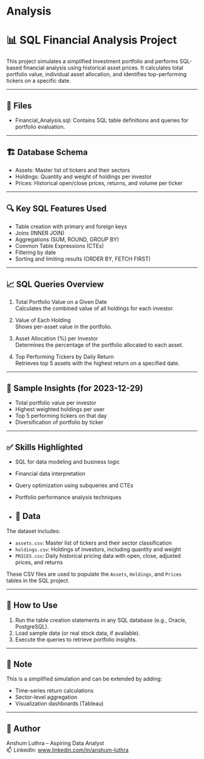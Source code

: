 # Analysis
# 📊 SQL Financial Analysis Project

This project simulates a simplified investment portfolio and performs SQL-based financial analysis using historical asset prices. It calculates total portfolio value, individual asset allocation, and identifies top-performing tickers on a specific date.

---

## 📁 Files

- Financial_Analysis.sql: Contains SQL table definitions and queries for portfolio evaluation.

---

## 🏗️ Database Schema

- Assets: Master list of tickers and their sectors  
- Holdings: Quantity and weight of holdings per investor  
- Prices: Historical open/close prices, returns, and volume per ticker

---

## 🔍 Key SQL Features Used

- Table creation with primary and foreign keys  
- Joins (INNER JOIN)  
- Aggregations (SUM, ROUND, GROUP BY)  
- Common Table Expressions (CTEs)  
- Filtering by date  
- Sorting and limiting results (ORDER BY, FETCH FIRST)

---

## 📈 SQL Queries Overview

1. Total Portfolio Value on a Given Date  
   Calculates the combined value of all holdings for each investor.

2. Value of Each Holding  
   Shows per-asset value in the portfolio.

3. Asset Allocation (%) per Investor  
   Determines the percentage of the portfolio allocated to each asset.

4. Top Performing Tickers by Daily Return  
   Retrieves top 5 assets with the highest return on a specified date.

---

## 🧠 Sample Insights (for 2023-12-29)

- Total portfolio value per investor  
- Highest weighted holdings per user  
- Top 5 performing tickers on that day  
- Diversification of portfolio by ticker

---

## ✅ Skills Highlighted

- SQL for data modeling and business logic  
- Financial data interpretation  
- Query optimization using subqueries and CTEs  
- Portfolio performance analysis techniques

- ## 📂 Data

The dataset includes:
- `assets.csv`: Master list of tickers and their sector classification
- `holdings.csv`: Holdings of investors, including quantity and weight
- `PRICES.csv`: Daily historical pricing data with open, close, adjusted prices, and returns

These CSV files are used to populate the `Assets`, `Holdings`, and `Prices` tables in the SQL project.


---

## 🚀 How to Use

1. Run the table creation statements in any SQL database (e.g., Oracle, PostgreSQL).
2. Load sample data (or real stock data, if available).
3. Execute the queries to retrieve portfolio insights.

---

## 📌 Note

This is a simplified simulation and can be extended by adding:
- Time-series return calculations  
- Sector-level aggregation  
- Visualization dashboards (Tableau)

---

## 👤 Author

Anshum Luthra – Aspiring Data Analyst  
📫 LinkedIn: www.linkedin.com/in/anshum-luthra
